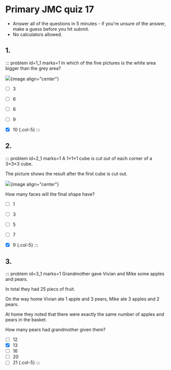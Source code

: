# Primary JMC quiz 17

* Answer all of the questions in 5 minutes - if you're unsure of the answer, make a guess before you hit submit. 
* No calculators allowed.


## 1.
<!--- 2012 (1) --->
::: problem id=1_1 marks=1
In which of the five pictures is the white area bigger than the grey area? 

![](/resources/primary-jmc-17/1-shapes.png){image align="center"} 

* [ ] 3
* [ ] 6
* [ ] 8
* [ ] 9
* [x] 10
{.col-5}
:::


## 2.
<!--- 2013 (14) --->
::: problem id=2_1 marks=1
A 1×1×1 cube is cut out of each corner of a 3×3×3 cube.  

The picture shows the result after the first cube is cut out.  

![](/resources/primary-jmc-17/2-cube.png){image align="center"} 

How many faces will the final shape have? 

* [ ] 1
* [ ] 3
* [ ] 5
* [ ] 7
* [x] 9
{.col-5}
:::


## 3.
<!--- 2012 (11) --->
::: problem id=3_1 marks=1
Grandmother gave Vivian and Mike some apples and pears.  

In total they had 25 piecs of fruit.  

On the way home Vivian ate 1 apple and 3 pears, Mike ate 3 apples and 2 pears.  

At home they noted that there were exactly the same number of apples and pears in the basket.  

How many pears had grandmother given them?  

* [ ] 12
* [x] 13
* [ ] 16
* [ ] 20
* [ ] 21
{.col-5}
:::

